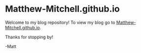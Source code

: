 # Matthew-Mitchell.github.io

Welcome to my blog repository!
To view my blog go to [Matthew-Mitchell.github.io](http://Matthew-Mitchell.github.io).

Thanks for stopping by!

-Matt
